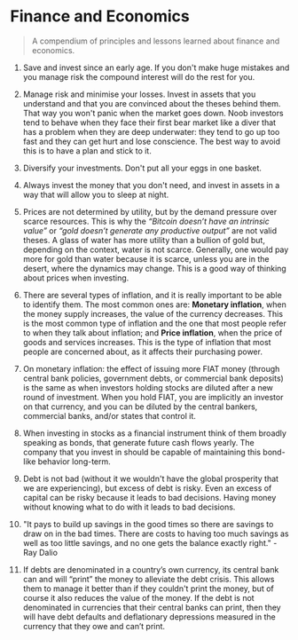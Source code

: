 # Finance and Economics
> A compendium of principles and lessons learned about finance and economics.

1. Save and invest since an early age. If you don't make huge mistakes and you manage risk the compound interest will do the rest for you.

1. Manage risk and minimise your losses. Invest in assets that you understand and that you are convinced about the theses behind them. That way you won't panic when the market goes down. Noob investors tend to behave when they face their first bear market like a diver that has a problem when they are deep underwater: they tend to go up too fast and they can get hurt and lose conscience. The best way to avoid this is to have a plan and stick to it.

1. Diversify your investments. Don't put all your eggs in one basket.

1. Always invest the money that you don't need, and invest in assets in a way that will allow you to sleep at night.

1. Prices are not determined by utility, but by the demand pressure over scarce resources. This is why the _“Bitcoin doesn’t have an intrinsic value”_ or _“gold doesn’t generate any productive output”_ are not valid theses. A glass of water has more utility than a bullion of gold but, depending on the context, water is not scarce. Generally, one would pay more for gold than water because it is scarce, unless you are in the desert, where the dynamics may change. This is a good way of thinking about prices when investing.

1. There are several types of inflation, and it is really important to be able to identify them. The most common ones are: **Monetary inflation**, when the money supply increases, the value of the currency decreases. This is the most common type of inflation and the one that most people refer to when they talk about inflation; and **Price inflation**, when the price of goods and services increases. This is the type of inflation that most people are concerned about, as it affects their purchasing power.

1. On monetary inflation: the effect of issuing more FIAT money (through central bank policies, government debts, or commercial bank deposits) is the same as when investors holding stocks are diluted after a new round of investment. When you hold FIAT, you are implicitly an investor on that currency, and you can be diluted by the central bankers, commercial banks, and/or states that control it.

1. When investing in stocks as a financial instrument think of them broadly speaking as bonds, that generate future cash flows yearly. The company that you invest in should be capable of maintaining this bond-like behavior long-term.

1. Debt is not bad (without it we wouldn't have the global prosperity that we are experiencing), but excess of debt is risky. Even an excess of capital can be risky because it leads to bad decisions. Having money without knowing what to do with it leads to bad decisions.

1. "It pays to build up savings in the good times so there are savings to draw on in the bad times. There are costs to having too much savings as well as too little savings, and no one gets the balance exactly right." - Ray Dalio

1. If debts are denominated in a country’s own currency, its central bank can and will “print” the money to alleviate the debt crisis. This allows them to manage it better than if they couldn't print the money, but of course it also reduces the value of the money. If the debt is not denominated in currencies that their central banks can print, then they will have debt defaults and deflationary depressions measured in the currency that they owe and can’t print.
